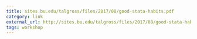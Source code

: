 ```yaml
---
title: ‎sites.bu.edu/talgross/files/2017/08/good-stata-habits.pdf
category: link
external_url: http://sites.bu.edu/talgross/files/2017/08/good-stata-habits.pdf
tags: workshop
---
```

